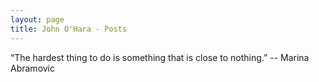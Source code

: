 ```yaml
---
layout: page
title: John O'Hara - Posts
---
```


“The hardest thing to do is something that is close to nothing.”  -- Marina Abramovic
